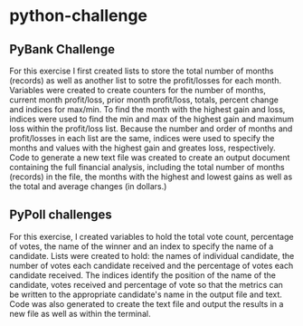 # python-challenge
## PyBank Challenge  
For this exercise I first created lists to store the total number of months (records) as well as another list to sotre the profit/losses for each month.  Variables were created to create counters for the number of months, current month profit/loss, prior month profit/loss, totals, percent change and indices for max/min.  To find the month with the highest gain and loss, indices were used to find the min and max of the highest gain and maximum loss within the profit/loss list.  Because the number and order of months and profit/losses in each list are the same, indices were used to specify the months and values with the highest gain and greates loss, respectively.  Code to generate a new text file was created to create an output document containing the full financial analysis, including the total number of months (records) in the file, the months with the highest and lowest gains as well as the total and average changes (in dollars.)

## PyPoll challenges
For this exercise, I created variables to hold the total vote count, percentage of votes, the name of the winner and an index to specify the name of a candidate.  Lists were created to hold: the names of individual candidate, the number of votes each candidate received and the percentage of votes each candidate received.  The indices identify the position of the name of the candidate, votes received and percentage of vote so that the metrics can be written to the appropriate candidate's name in the output file and text.  Code was also generated to create the text file and output the results in a new file as well as within the terminal.
